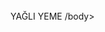 <html>
  <title>
  </title>
  <body>
                                         <br> YAĞLI YEME 
  /body>
</html>
